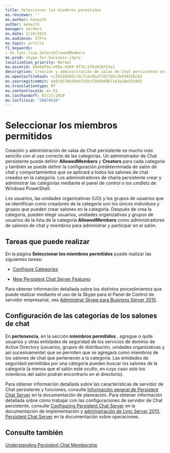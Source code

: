 ```yaml
---
title: Seleccionar los miembros permitidos
ms.reviewer: ''
ms.author: kenwith
author: kenwith
manager: serdars
ms.date: 3/24/2015
ms.audience: ITPro
ms.topic: article
f1_keywords:
- ms.lync.lscp.SelectAllowedMembers
ms.prod: skype-for-business-itpro
localization_priority: Normal
ms.assetid: e9e6df4a-e58a-4104-9f72-2f5c818353e1
description: Creación y administración de salas de Chat persistente es mucho más sencillo con el uso correcto de las categorías. Un administrador de Chat persistente puede definir AllowedMembers y Creators para cada categoría y también se puede definir la configuración predeterminada de salón de chat y comportamientos que se aplicará a todos los salones de chat creados en la categoría. Los administradores de charla persistente crear y administrar las categorías mediante el panel de control o los cmdlets de Windows PowerShell.
ms.openlocfilehash: cc35d1659dc7dc7cdc6ba77d17bbc3b439256c63
ms.sourcegitcommit: da8c037bb30abf5d5cf3b60d4b71e3a10e553402
ms.translationtype: MT
ms.contentlocale: es-ES
ms.lasthandoff: 03/27/2019
ms.locfileid: "30874538"
---
```

# <a name="select-allowed-members"></a>Seleccionar los miembros permitidos

Creación y administración de salas de Chat persistente es mucho más sencillo con el uso correcto de las categorías. Un administrador de Chat persistente puede definir **AllowedMembers** y **Creators** para cada categoría y también se puede definir la configuración predeterminada de salón de chat y comportamientos que se aplicará a todos los salones de chat creados en la categoría. Los administradores de charla persistente crear y administrar las categorías mediante el panel de control o los cmdlets de Windows PowerShell.

Los usuarios, las unidades organizativas (UO) y los grupos de usuarios que se identifican como creadores de la categoría son los únicos individuos y grupos que pueden crear salones en la categoría. Después de crea la categoría, pueden elegir usuarios, unidades organizativas y grupos de usuarios de la lista de la categoría **AllowedMembers** como administradores de salones de chat y miembros para administrar y participar en el salón.

## <a name="tasks-that-you-can-perform"></a>Tareas que puede realizar

En la página **Seleccionar los miembros permitidos** puede realizar las siguientes tareas:

- [Configure Categories](https://technet.microsoft.com/library/4547f514-f0c0-404d-890f-092ddeeac852.aspx)

- [New Persistent Chat Server Features](https://technet.microsoft.com/library/c3ec6f33-6261-4bf5-aa31-baa8ab2a87d8.aspx)

Para obtener información detallada sobre los distintos procedimientos que puede realizar mediante el uso de la Skype para el Panel de Control de servidor empresarial, vea [Administrar Skype para Business Server 2015](../../manage/manage.md).

## <a name="to-configure-categories-for-chat-rooms"></a>Configuración de las categorías de los salones de chat

En **pertenencia**, en la sección **miembros permitidos** , agregue o quite usuarios y otras entidades de seguridad de los servicios de dominio de Active Directory (usuarios, grupos de distribución, unidades organizativas y así sucesivamente) que se permiten que se agregará como miembros de los salones de chat que pertenecen a la categoría. Las entidades de seguridad permitidas por una categoría pueden buscar los salones de la categoría (a menos que el salón esté oculto, en cuyo caso solo los miembros del salón podrán encontrarlo en el directorio).


Para obtener información detallada sobre las características de servidor de Chat persistente y funciones, consulte [Información general de Persistent Chat Server](https://technet.microsoft.com/library/23f7c886-304d-495a-ae70-3cbb44241acd.aspx) en la documentación de planeación. Para obtener información detallada sobre cómo trabajar con las configuraciones de servidor de Chat persistente, consulte [Configuring Persistent Chat Server](https://technet.microsoft.com/library/d90a4049-b268-4e8e-9f24-0cef08c8d9ed.aspx) en la documentación de implementación y [administración de Lync Server 2013, Persistent Chat Server](https://technet.microsoft.com/library/82befdc6-5d32-45f1-bfd7-aaedffed1ab8.aspx) en la documentación sobre operaciones.

## <a name="see-also"></a>Consulte también

[Understanding Persistent Chat Membership](https://technet.microsoft.com/library/900392d6-6e9f-4dae-93d6-39d7474409ef.aspx)
